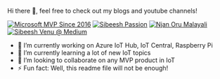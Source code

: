 Hi there 👋, feel free to check out my blogs and youtube channels!

<a href="https://mvp.microsoft.com/en-us/PublicProfile/5001828">![Microsoft MVP Since 2016](https://github.com/SibeeshVenu/sibeeshvenu/blob/master/images/MVP_Logo_Horizontal.png)</a>
<a href="https://sibeeshpassion.com/">![Sibeesh Passion](https://github.com/SibeeshVenu/sibeeshvenu/blob/master/images/sibeeshpassion.png)</a>
<a href="https://youtube.com/njanorumalayali">![Njan Oru Malayali](https://github.com/SibeeshVenu/sibeeshvenu/blob/master/images/njanorumalayali.jpg)</a>
<a href="https://medium.com/@sibeeshvenu">![Sibeesh Venu @ Medium](https://github.com/SibeeshVenu/sibeeshvenu/blob/master/images/medium.png)</a>

- 🔭 I’m currently working on Azure IoT Hub, IoT Central, Raspberry Pi 
- 🌱 I’m currently learning a lot of new IoT topics
- 👯 I’m looking to collaborate on any MVP product in IoT
- ⚡ Fun fact: Well, this readme file will not be enough!

